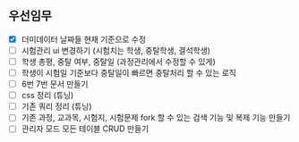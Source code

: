 ## 우선임무

- [x] 더미데이터 날짜들 현재 기준으로 수정
- [ ] 시험관리 ui 변경하기 (시험치는 학생, 중탈학생, 결석학생)
- [ ] 학생 총평, 중탈 여부, 중탈일 (과정관리에서 수정할 수 있게)
- [ ] 학생이 시험일 기준보다 중탈일이 빠르면 중탈처리 할 수 있는 로직
- [ ] 6번 7번 문서 만들기
- [ ] css 정리 (튜닝)
- [ ] 기존 쿼리 정리 (튜닝)
- [ ] 기존 과정, 교과목, 시험지, 시험문제 fork 할 수 있는 검색 기능 및 복제 기능 만들기
- [ ] 관리자 모드 모든 테이블 CRUD 만들기